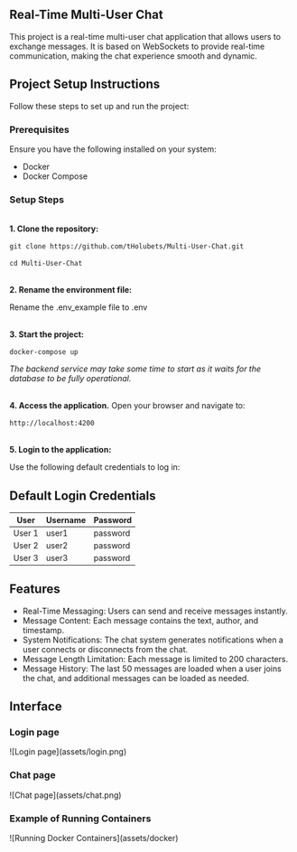 <h2>Real-Time Multi-User Chat</h2>

This project is a real-time multi-user chat application that allows users to exchange messages. It is based on WebSockets to provide real-time communication, making the chat experience smooth and dynamic.


<h2>Project Setup Instructions</h2>

Follow these steps to set up and run the project:

<h3>Prerequisites</h3>

Ensure you have the following installed on your system:

* Docker
* Docker Compose

<h3>Setup Steps</h3>
<br><b>1. Clone the repository:</b>

```
git clone https://github.com/tHolubets/Multi-User-Chat.git
```

```
cd Multi-User-Chat
```


<br><b>2. Rename the environment file:</b>

Rename the .env_example file to .env


<br><b>3. Start the project:</b>

```
docker-compose up
```
<i>The backend service may take some time to start as it waits for the database to be fully operational.</i>


<br><b>4. Access the application.</b> Open your browser and navigate to:

```
http://localhost:4200
```


<br><b>5. Login to the application:</b>

Use the following default credentials to log in:

## Default Login Credentials

| User    | Username | Password |
|---------|----------|----------|
| User 1  | user1    | password |
| User 2  | user2    | password |
| User 3  | user3    | password |



<h2>Features</h2>


* Real-Time Messaging: Users can send and receive messages instantly.
* Message Content: Each message contains the text, author, and timestamp.
* System Notifications: The chat system generates notifications when a user connects or disconnects from the chat.
* Message Length Limitation: Each message is limited to 200 characters.
* Message History: The last 50 messages are loaded when a user joins the chat, and additional messages can be loaded as needed.


<h2>Interface</h2>

<h3>Login page</h3>
![Login page](assets/login.png)


<h3>Chat page</h3>
![Chat page](assets/chat.png)


<h3>Example of Running Containers</h3>
![Running Docker Containers](assets/docker)




